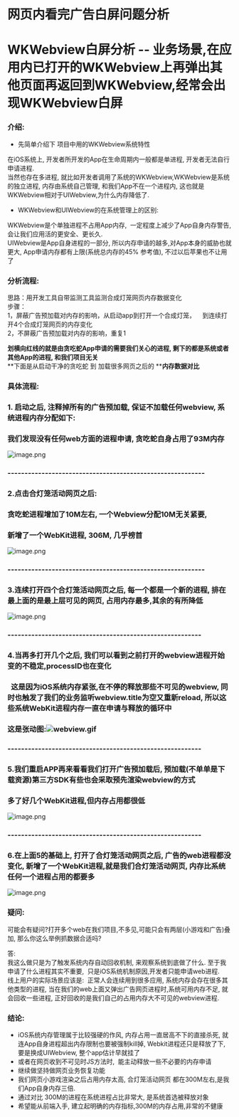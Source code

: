 
# 网页内看完广告白屏问题分析
# WKWebview白屏分析 -- 业务场景,在应用内已打开的WKWebview上再弹出其他页面再返回到WKWebview,经常会出现WKWebview白屏


<a name="gFsj7"></a>
### 介绍:

- 先简单介绍下 项目中用的WKWebview系统特性

在iOS系统上, 开发者所开发的App在生命周期内一般都是单进程, 开发者无法自行申请进程.<br />当然也存在多进程, 就比如开发者调用了系统的WKWebview,WKWebview是系统的独立进程, 内存由系统自己管理, 和我们App不在一个进程内, 这也就是WKWebview相对于UIWebview,为什么内存降低了.

- WKWebview和UIWebview的在系统管理上的区别:

WKWebview是个单独进程不占用App内存,  一定程度上减少了App自身内存警告, 会让我们应用活的更安全、更长久.<br />UIWebview是App自身进程的一部分, 所以内存申请的越多,对App本身的威胁也就更大, App申请内存都有上限(系统总内存的45% 参考值), 不过以后苹果也不让用了

<a name="jIVrD"></a>
### 分析流程:
思路：用开发工具自带监测工具监测合成灯笼网页内存数据变化<br />步骤：<br />1，屏蔽广告预加载对内存的影响，从启动app到打开一个合成灯笼，    到连续打开4个合成灯笼网页的内存变化<br />2，不屏蔽广告预加载对内存的影响，重复1

**划横向红线的就是由贪吃蛇App申请的需要我们关心的进程, 剩下的都是系统或者其他****App****的进程, 和我们项目无关**<br />**下面是从启动干净的贪吃蛇 到 加载很多网页之后的 ****内存数据对比**
<a name="xTLvx"></a>
### 具体流程:
<a name="i1yCL"></a>
### 1. 启动之后, 注释掉所有的广告预加载, 保证不加载任何webview, 系统进程内存分配如下: 
<a name="Jf6EI"></a>
### 我们发现没有任何web方面的进程申请, 贪吃蛇自身占用了93M内存
![image.png](https://cdn.nlark.com/yuque/0/2020/png/169030/1584525062388-2db2ce99-5fa0-4ff2-8788-eeee99d88a18.png#align=left&display=inline&height=777&name=image.png&originHeight=1554&originWidth=2488&size=629505&status=done&style=none&width=1244)
<a name="Q3Y21"></a>
### ----------------------------------------------------------
<a name="Sls3g"></a>
### 2.点击合灯笼活动网页之后:
<a name="Xunmg"></a>
### 贪吃蛇进程增加了10M左右, 一个Webview分配10M无关紧要, 
<a name="Y9a1x"></a>
### 新增了一个WebKit进程, 306M, 几乎榜首
![image.png](https://cdn.nlark.com/yuque/0/2020/png/169030/1584525212006-f9cdae06-f50b-4043-be97-274f6bc90d5f.png#align=left&display=inline&height=777&name=image.png&originHeight=1554&originWidth=2488&size=642431&status=done&style=none&width=1244)
<a name="qsdbq"></a>
### ----------------------------------------------------------
<a name="eudHS"></a>
### 3.连续打开四个合灯笼活动网页之后, 每一个都是一个新的进程, 排在最上面的是最上层可见的网页, 占用内存最多,其余的有所降低
![image.png](https://cdn.nlark.com/yuque/0/2020/png/169030/1584525730567-d6e1fa95-2f94-47c9-9848-1e93794306c4.png#align=left&display=inline&height=777&name=image.png&originHeight=1554&originWidth=2488&size=649125&status=done&style=none&width=1244)
<a name="X1NMa"></a>
### ---------------------------------------------------------
<a name="kquNH"></a>
### 4.当再多打开几个之后, 我们可以看到之前打开的webview进程开始变的不稳定,processID也在变化
<a name="jQKJX"></a>
###   这是因为iOS系统内存紧张,在不停的释放那些不可见的webview, 同时也触发了我们的业务监听webview.title为空又重新reload, 所以这些系统WebKit进程内存一直在申请与释放的循环中
<a name="28gbX"></a>
### 这是张动图:![webview.gif](https://cdn.nlark.com/yuque/0/2020/gif/169030/1584525993321-8b866552-8136-4a64-81d8-378066514892.gif#align=left&display=inline&height=463&name=webview.gif&originHeight=463&originWidth=1203&size=767552&status=done&style=none&width=1203)

<a name="ZsszN"></a>
### ---------------------------------------------------------
<a name="S8DET"></a>
### 5.我们重启APP再来看看我们打开广告预加载后, 预加载(不单单是下载资源)第三方SDK有些也会采取预先渲染webview的方式
<a name="8Y5zl"></a>
### 多了好几个WebKit进程,但内存占用都很低
![image.png](https://cdn.nlark.com/yuque/0/2020/png/169030/1584524385478-be7e98b5-b445-469b-8525-104aac6ea43a.png#align=left&display=inline&height=777&name=image.png&originHeight=1554&originWidth=2488&size=654753&status=done&style=none&width=1244)
<a name="91ael"></a>
### ---------------------------------------------------------
<a name="r3iT2"></a>
### 6.在上面5的基础上, 打开了合灯笼活动网页之后, 广告的web进程都没变化, 新增了一个WebKit进程,就是我们合灯笼活动网页, 内存比系统任何一个进程占用的都要多
![image.png](https://cdn.nlark.com/yuque/0/2020/png/169030/1584524580338-4d02f4ee-882f-4aca-986d-b212dcacd0bc.png#align=left&display=inline&height=777&name=image.png&originHeight=1554&originWidth=2488&size=675222&status=done&style=none&width=1244)

<a name="OpFb7"></a>
### 疑问:
可能会有疑问?打开多个web在我们项目,不多见,可能只会有两层(小游戏和广告)叠加, 那么你这么举例抓数据合适吗?

答:<br />我这么做只是为了触发系统内存自动回收机制, 来观察系统到底做了什么. 至于我申请了什么进程其实不重要,  只是iOS系统机制原因,开发者只能申请web进程.<br />线上用户的实际场景应该是:  正常人会连续用到很多应用, 系统内存会存在很多其他类型的进程, 当在我们的web上面又弹出广告网页进程时,系统可用内存不足, 就会回收一些进程, 正好回收的是我们自己的占用内存大不可见的webview进程.

<a name="xOmPg"></a>
### 结论:

- iOS系统内存管理属于比较强硬的作风, 内存占用一直居高不下的直接杀死, 就连App自身进程超出内存限制也要被强制kill掉, Webkit进程还只是释放了下, 要是换成UIWebview, 整个app估计早就挂了
- 或者在网页收到不可见时JS方法时,  能主动释放一些不必要的内存申请
- 继续做坚持做网页业务恢复功能
- 我们网页小游戏渲染之后占用内存太高, 合灯笼活动网页 都在300M左右,是我们App自身内存三倍.
- 通过对比 300M的进程在系统进程占比非常大, 是系统首选被释放对象
- 希望能从前端入手, 建立起明确的内存指标,300M的内存占用,非常的不健康


